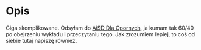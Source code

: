 # Opis

Giga skomplikowane. Odsyłam do [AiSD Dla Opornych](https://github.com/Ph0enixKM/AiSD-Dla-Opornych/blob/master/18%20van%20Emde%20Boas.pdf), ja kumam tak 60/40 po obejrzeniu wykładu i przeczytaniu tego. Jak zrozumiem lepiej, to coś od siebie tutaj napiszę również.

